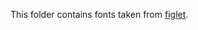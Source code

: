 This folder contains fonts taken from [figlet](https://github.com/cmatsuoka/figlet/tree/master/fonts).